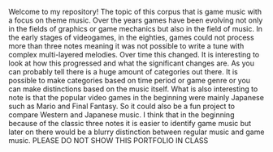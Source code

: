 Welcome to my repository! The topic of this corpus that is game music with a focus on theme music. Over the years games have been evolving not only in the fields of graphics or game mechanics but also in the field of music. In the early stages of videogames, in the eighties, games could not process more than three notes meaning it was not possible to write a tune with complex multi-layered melodies. Over time this changed. It is interesting to look at how this progressed and what the significant changes are. 
As you can probably tell there is a huge amount of categories out there. It is possible to make categories based on time period or game genre or you can make distinctions based on the music itself. What is also interesting to note is that the popular video games in the beginning were mainly Japanese such as Mario and Final Fantasy. So it could also be a fun project to compare Western and Japanese music.
I think that in the beginning because of the classic three notes it is easier to identify game music but later on there would be a blurry distinction between regular music and game music.
PLEASE DO NOT SHOW THIS PORTFOLIO IN CLASS
